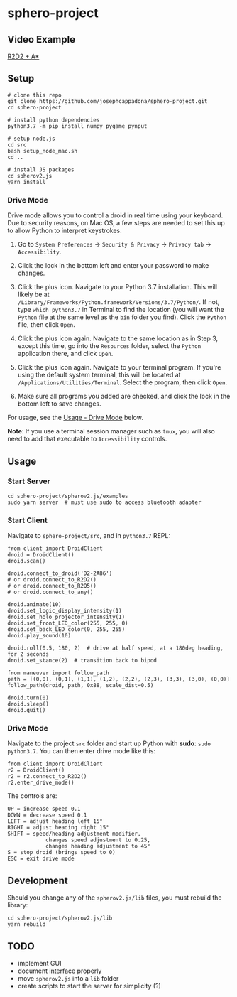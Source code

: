 # sphero-project

## Video Example
[R2D2 + A*](https://www.youtube.com/watch?v=qjIhtkhbPT8)

## Setup
```
# clone this repo
git clone https://github.com/josephcappadona/sphero-project.git
cd sphero-project

# install python dependencies
python3.7 -m pip install numpy pygame pynput

# setup node.js
cd src
bash setup_node_mac.sh
cd ..

# install JS packages
cd spherov2.js
yarn install
```

### Drive Mode

Drive mode allows you to control a droid in real time using your keyboard. Due to security reasons, on Mac OS, a few steps are needed to set this up to allow Python to interpret keystrokes.

1. Go to `System Preferences` -> `Security & Privacy` -> `Privacy tab` -> `Accessibility`.

2. Click the lock in the bottom left and enter your password to make changes.

3. Click the plus icon. Navigate to your Python 3.7 installation. This will likely be at `/Library/Frameworks/Python.framework/Versions/3.7/Python/`. If not, type `which python3.7` in Terminal to find the location (you will want the `Python` file at the same level as the `bin` folder you find). Click the `Python` file, then click `Open`.

4. Click the plus icon again. Navigate to the same location as in Step 3, except this time, go into the `Resources` folder, select the `Python` application there, and click `Open`.

5. Click the plus icon again. Navigate to your terminal program. If you're using the default system terminal, this will be located at `/Applications/Utilities/Terminal`. Select the program, then click `Open`.

6. Make sure all programs you added are checked, and click the lock in the bottom left to save changes.

For usage, see the [Usage - Drive Mode](#usage-drive-mode) below.

**Note**: If you use a terminal session manager such as `tmux`, you will also need to add that executable to `Accessibility` controls.

## Usage

### Start Server
```
cd sphero-project/spherov2.js/examples
sudo yarn server  # must use sudo to access bluetooth adapter
```

### Start Client
Navigate to `sphero-project/src`, and in `python3.7` REPL:
```
from client import DroidClient
droid = DroidClient()
droid.scan()

droid.connect_to_droid('D2-2A86')
# or droid.connect_to_R2D2()
# or droid.connect_to_R2Q5()
# or droid.connect_to_any()

droid.animate(10)
droid.set_logic_display_intensity(1)
droid.set_holo_projector_intensity(1)
droid.set_front_LED_color(255, 255, 0)
droid.set_back_LED_color(0, 255, 255)
droid.play_sound(10)

droid.roll(0.5, 180, 2)  # drive at half speed, at a 180deg heading, for 2 seconds
droid.set_stance(2)  # transition back to bipod

from maneuver import follow_path
path = [(0,0), (0,1), (1,1), (1,2), (2,2), (2,3), (3,3), (3,0), (0,0)]
follow_path(droid, path, 0x88, scale_dist=0.5)

droid.turn(0)
droid.sleep()
droid.quit()
```

<h3 id="usage-drive-mode">
Drive Mode
</h3>

Navigate to the project `src` folder and start up Python with **sudo**: `sudo python3.7`. You can then enter drive mode like this:
```
from client import DroidClient
r2 = DroidClient()
r2 = r2.connect_to_R2D2()
r2.enter_drive_mode()
```

The controls are:
```
UP = increase speed 0.1
DOWN = decrease speed 0.1
LEFT = adjust heading left 15°
RIGHT = adjust heading right 15°
SHIFT = speed/heading adjustment modifier,
            changes speed adjustment to 0.25,
            changes heading adjustment to 45°
S = stop droid (brings speed to 0)
ESC = exit drive mode
```

## Development

Should you change any of the `spherov2.js/lib` files, you must rebuild the library:

```
cd sphero-project/spherov2.js/lib
yarn rebuild
```

## TODO

* implement GUI
* document interface properly
* move `spherov2.js` into a `lib` folder
* create scripts to start the server for simplicity (?)
